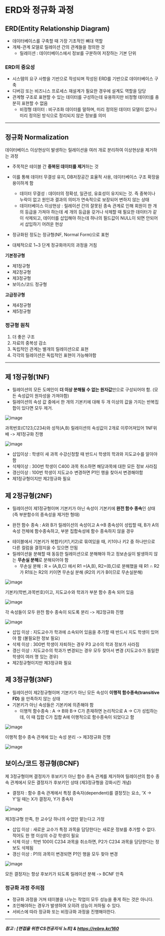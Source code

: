 # ERD와 정규화 과정

## ERD(Entity Relationship Diagram)
- 데이터베이스를 구축할 때 가장 기초적인 뼈대 역할
- 개체-관계 모델로 릴레이션 간의 관계들을 정의한 것
  * 릴레이션 : 데이터베이스에서 정보를 구분하여 저장하는 기본 단위

### ERD의 중요성
- 시스템의 요구 사항을 기반으로 작성되며 작성된 ERD를 기반으로 데이터베이스 구축
- 디버깅 또는 비즈니스 프로세스 재설계가 필요한 경우에 설계도 역할을 담당
- 관계형 구조로 표현할 수 있는 데이터를 구성하는데 유용하지만 비정형 데이터를 충분히 표현할 수 없음
  * 비정형 데이터 : 비구조화 데이터를 말하며, 미리 정의된 데이터 모델이 없거나 미리 정의된 방식으로 정리되지 않은 정보를 의미
-----------------
## 정규화 Normalization
데이터베이스 이상현상이 발생하는 릴레이션을 여러 개로 분리하여 이상현상을 제거하는 과정

- 주목적은 테이블 간 **중복된 데이터를 제거**하는 것
- 이를 통해 데이터 무결성 유지, DB저장공간 효율적 사용, 데이터베이스 구조 확장을 용이하게 함 
  * 데이터 무결성 : 데이터의 정확성, 일관성, 유효성이 유지되는 것. 즉 중복이나 누락이 없고 원인과 결과의 의미가 연속적으로 보장되어 변하지 않는 상태
  * 데이터베이스 이상현상 : 릴레이션 간의 잘못된 종속 관계로 인해 회원이 한 개의 등급을 가져야 하는데 세 개의 등급을 갖거나 삭제할 때 필요한 데이터가 같이 삭제되고, 데이터를 삽입해야 하는데 하나의 필드값이 NULL이 되면 안되어서 삽입하기 어려운 현상


- 정규화된 정도는 정규형(NF, Normal Form)으로 표현
- 대체적으로 1~3 단계 정규화까지의 과정을 거침


**기본정규형**
 - 제1정규형
 - 제2정규형
 - 제3정규형
 - 보이스/코드 정규형

**고급정규형**
 - 제4정규형
 - 제5정규형


### 정규형 원칙
1. 더 좋은 구조
2. 자료의 중복성 감소
3. 독립적인 관계는 별개의 릴레이션으로 표현
4. 각각의 릴레이션은 독립적인 표현이 가능해야함 
------------
## 제 1정규형(1NF)
- 릴레이션의 모든 도메인이 **더 이상 분해될 수 없는 원자값**만으로 구성되어야 함. (모든 속성값이 원자성을 가져야함)
- 릴레이션의 속성 값 중에서 한 개의 기본키에 대해 두 개 이상의 값을 가지는 반복집합이 있다면 모두 제거.

![image](https://user-images.githubusercontent.com/108858076/208353336-233a272e-dba3-470e-88fb-4b9d54974fb6.png)

과목번호(C123,C234)와 성적(A,B) 릴레이션의 속성값이 2개로 이루어져있어 1NF위배 -> 제1정규화 진행

![image](https://user-images.githubusercontent.com/108858076/208353405-16749d32-a919-41f6-ae71-eb9b93acf8c6.png)

- 삽입이상 : 학생이 새 과목 수강신청할 때 반드시 학생의 학과와 지도교수를 알아야함
- 삭제이상 : 300번 학생이 C400 과목 취소하면 해당과목에 대한 모든 정보 사라짐
- 갱신이상 : 100번 학생이 지도교수 변경하면 P1인 행을 찾아서 변경해야함 
- 제1정규형이지만 제2정규화 필요

## 제 2정규형(2NF)
- 릴레이션이 제1정규형이며 기본키가 아닌 속성이 기본키에 **완전 함수 종속**인 상태 (즉 부분함수의 종속성을 제거한 형태)
 * 완전 함수 종속 : A와 B가 릴레이션의 속성이고 A->B 종속성이 성립할 때, B가 A의 속성 전체에 함수종속하고, 부분 집합속성에 함수 종속하지 않을 경우
- 테이블에서 기본키가 복합키(키1,키2)로 묶여있을 때, 키1이나 키2 중 하나만으로 다른 컬럼을 결정지을 수 있으면 안됨
- 릴레이션을 분해할 때 동등한 릴레이션으로 분해해야 하고 정보손실이 발생하지 않는 **무손실 분해**로 분해되어야 함
  * 무손실 분해 : R = (A,B,C) 에서 R1 =(A,B), R2=(B,C)로 분해했을 때 R1 ∩ R2가 R1또는 R2의 키이면 무손실 분해 (R2의 키가 B이므로 무손실분해)

![image](https://user-images.githubusercontent.com/108858076/208353891-5cfd43b3-f419-4352-a2de-dd2c3114a916.png)

기본키(학번,과목번호)이고, 지도교수와 학과가 부분 함수 종속 되어 있음

![image](https://user-images.githubusercontent.com/108858076/208354379-332f2f18-b947-423f-8de8-bf0b48090cba.png)

각 속성들이 모두 완전 함수 종속이 되도록 분리 -> 제2정규화 진행

![image](https://user-images.githubusercontent.com/108858076/208354431-9c86a53b-cad8-42e1-9f61-3751eb23be77.png)

- 삽입 이상 : 지도교수가 학과에 소속되어 있음을 추가할 때 반드시 지도 학생이 있어야 함 (불필요한 정보 필요)
- 삭제 이상 : 300번 학생이 자퇴하는 경우 P3 교수의 학과 정보가 사라짐
- 갱신 이상 : 지도교수의 학과가 변경되는 경우 모두 찾아서 변경 (지도교수가 동일한 학생이 여러 명 있는 경우)
- 제2정규형이지만 제3정규화 필요

## 제 3정규형(3NF)
- 릴레이션이 제2정규형이며 기본키가 아닌 모든 속성이 **이행적 함수종속(transitive FD)** 을 만족하지 않는 상태
- 기본키가 아닌 속성들은 기본키에 의존해야 함
  * 이행적 함수종속 : A -> B와 B-> C가 존재하면 논리적으로 A -> C가 성립하는데, 이 때 집합 C가 집합 A에 이행적으로 함수종속이 되었다고 함

![image](https://user-images.githubusercontent.com/108858076/208354856-cef53eca-454d-4150-ae24-df6c54ea1ebc.png)

이행적 함수 종속 관계에 있는 속성 분리 -> 제3정규화 진행

![image](https://user-images.githubusercontent.com/108858076/208354996-fc074473-7526-4222-86be-8a65ccaf7578.png)


## 보이스/코드 정규형(BCNF)
제 3정규형이며 결정자가 후보키가 아닌 함수 종속 관계를 제거하여 릴레이션의 함수 종속 관계에서 모든 결정자가 후보키인 상태 (제3정규형을 강화시킨 개념)
  * 결정자 : 함수 종속 관계에서 특정 종속자(dependent)를 결정짓는 요소, 'X -> Y'일 때는 X가 결정자, Y가 종속자

![image](https://user-images.githubusercontent.com/108858076/208355072-cda89b85-b499-4dea-bdb0-418b37a88dc1.png)

제3정규형 만족, 한 교수당 하나의 수업만 맡는다고 가정
- 삽입 이상 : 새로운 교수가 특정 과목을 담당한다는 새로운 정보를 추가할 수 없다. 적어도 한 명 이상의 수강 학생이 필요 
- 삭제 이상 : 학번 100이 C234 과목을 취소하면, P2가 C234 과목을 담당한다는 정보도 삭제됨
- 갱신 이상 : P1의 과목이 변경되면 P1인 행을 모두 찾아 변경

![image](https://user-images.githubusercontent.com/108858076/208355266-78d7b509-cb02-4fb4-80be-38d3a1a5c373.png)

모든 결정자는 항상 후보키가 되도록 릴레이션 분해 -> BCNF 만족

### 정규화 과정 주의점
- 정규화 과정을 거쳐 테이블을 나누는 작업이 모두 성능을 좋게 하는 것은 아니다.
- 조인해야하는 경우가 발생하여 오히려 성능이 저하될 수 있다.
- 서비스에 따라 정규화 또는 비정규화 과정을 진행해야한다.

-----------------------
##### 참고 : [면접을 위한 CS전공지식 노트] & https://rebro.kr/160
